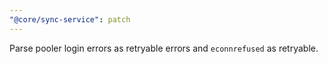 ```yaml
---
"@core/sync-service": patch
---
```


Parse pooler login errors as retryable errors and `econnrefused` as retryable.
